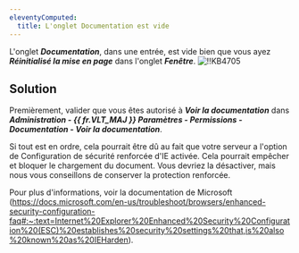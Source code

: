 ```yaml
---
eleventyComputed:
  title: L'onglet Documentation est vide
---
```

L'onglet ***Documentation***, dans une entrée, est vide bien que vous ayez ***Réinitialisé la mise en page*** dans l'onglet ***Fenêtre***.
![!!KB4705](https://cdnweb.devolutions.net/docs/docs_en_kb_KB4705.png)
## Solution
Premièrement, valider que vous êtes autorisé à ***Voir la documentation*** dans ***Administration - {{ fr.VLT_MAJ }} Paramètres - Permissions - Documentation - Voir la documentation***.

Si tout est en ordre, cela pourrait être dû au fait que votre serveur a l'option de Configuration de sécurité renforcée d'IE activée. Cela pourrait empêcher et bloquer le chargement du document. Vous devriez la désactiver, mais nous vous conseillons de conserver la protection renforcée.

Pour plus d'informations, voir la documentation de Microsoft (https://docs.microsoft.com/en-us/troubleshoot/browsers/enhanced-security-configuration-faq#:~:text=Internet%20Explorer%20Enhanced%20Security%20Configuration%20(ESC)%20establishes%20security%20settings%20that,is%20also%20known%20as%20IEHarden).
